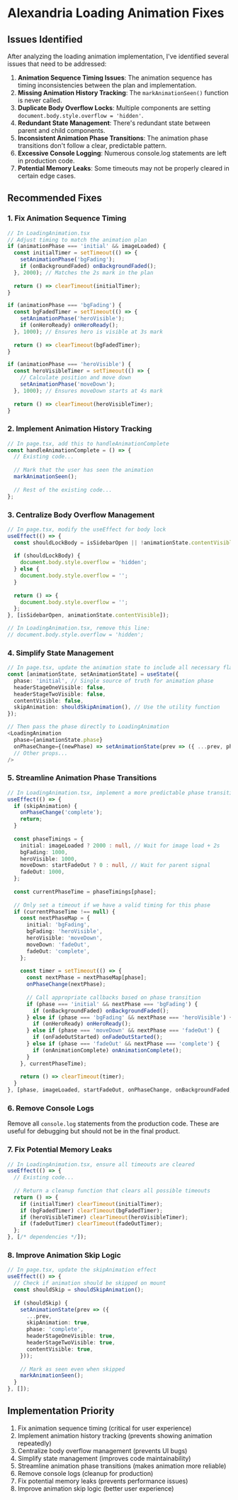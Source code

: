 # Alexandria Loading Animation Fixes

## Issues Identified

After analyzing the loading animation implementation, I've identified several issues that need to be addressed:

1. **Animation Sequence Timing Issues**: The animation sequence has timing inconsistencies between the plan and implementation.
2. **Missing Animation History Tracking**: The `markAnimationSeen()` function is never called.
3. **Duplicate Body Overflow Locks**: Multiple components are setting `document.body.style.overflow = 'hidden'`.
4. **Redundant State Management**: There's redundant state between parent and child components.
5. **Inconsistent Animation Phase Transitions**: The animation phase transitions don't follow a clear, predictable pattern.
6. **Excessive Console Logging**: Numerous console.log statements are left in production code.
7. **Potential Memory Leaks**: Some timeouts may not be properly cleared in certain edge cases.

## Recommended Fixes

### 1. Fix Animation Sequence Timing

```typescript
// In LoadingAnimation.tsx
// Adjust timing to match the animation plan
if (animationPhase === 'initial' && imageLoaded) {
  const initialTimer = setTimeout(() => {
    setAnimationPhase('bgFading');
    if (onBackgroundFaded) onBackgroundFaded();
  }, 2000); // Matches the 2s mark in the plan
  
  return () => clearTimeout(initialTimer);
}

if (animationPhase === 'bgFading') {
  const bgFadedTimer = setTimeout(() => {
    setAnimationPhase('heroVisible');
    if (onHeroReady) onHeroReady();
  }, 1000); // Ensures hero is visible at 3s mark
  
  return () => clearTimeout(bgFadedTimer);
}

if (animationPhase === 'heroVisible') {
  const heroVisibleTimer = setTimeout(() => {
    // Calculate position and move down
    setAnimationPhase('moveDown');
  }, 1000); // Ensures moveDown starts at 4s mark
  
  return () => clearTimeout(heroVisibleTimer);
}
```

### 2. Implement Animation History Tracking

```typescript
// In page.tsx, add this to handleAnimationComplete
const handleAnimationComplete = () => {
  // Existing code...
  
  // Mark that the user has seen the animation
  markAnimationSeen();
  
  // Rest of the existing code...
};
```

### 3. Centralize Body Overflow Management

```typescript
// In page.tsx, modify the useEffect for body lock
useEffect(() => {
  const shouldLockBody = isSidebarOpen || !animationState.contentVisible;
  
  if (shouldLockBody) {
    document.body.style.overflow = 'hidden';
  } else {
    document.body.style.overflow = '';
  }
  
  return () => {
    document.body.style.overflow = '';
  };
}, [isSidebarOpen, animationState.contentVisible]);

// In LoadingAnimation.tsx, remove this line:
// document.body.style.overflow = 'hidden';
```

### 4. Simplify State Management

```typescript
// In page.tsx, update the animation state to include all necessary flags
const [animationState, setAnimationState] = useState({
  phase: 'initial', // Single source of truth for animation phase
  headerStageOneVisible: false,
  headerStageTwoVisible: false,
  contentVisible: false,
  skipAnimation: shouldSkipAnimation(), // Use the utility function
});

// Then pass the phase directly to LoadingAnimation
<LoadingAnimation 
  phase={animationState.phase}
  onPhaseChange={(newPhase) => setAnimationState(prev => ({ ...prev, phase: newPhase }))}
  // Other props...
/>
```

### 5. Streamline Animation Phase Transitions

```typescript
// In LoadingAnimation.tsx, implement a more predictable phase transition
useEffect(() => {
  if (skipAnimation) {
    onPhaseChange('complete');
    return;
  }
  
  const phaseTimings = {
    initial: imageLoaded ? 2000 : null, // Wait for image load + 2s
    bgFading: 1000,
    heroVisible: 1000,
    moveDown: startFadeOut ? 0 : null, // Wait for parent signal
    fadeOut: 1000,
  };
  
  const currentPhaseTime = phaseTimings[phase];
  
  // Only set a timeout if we have a valid timing for this phase
  if (currentPhaseTime !== null) {
    const nextPhaseMap = {
      initial: 'bgFading',
      bgFading: 'heroVisible',
      heroVisible: 'moveDown',
      moveDown: 'fadeOut',
      fadeOut: 'complete',
    };
    
    const timer = setTimeout(() => {
      const nextPhase = nextPhaseMap[phase];
      onPhaseChange(nextPhase);
      
      // Call appropriate callbacks based on phase transition
      if (phase === 'initial' && nextPhase === 'bgFading') {
        if (onBackgroundFaded) onBackgroundFaded();
      } else if (phase === 'bgFading' && nextPhase === 'heroVisible') {
        if (onHeroReady) onHeroReady();
      } else if (phase === 'moveDown' && nextPhase === 'fadeOut') {
        if (onFadeOutStarted) onFadeOutStarted();
      } else if (phase === 'fadeOut' && nextPhase === 'complete') {
        if (onAnimationComplete) onAnimationComplete();
      }
    }, currentPhaseTime);
    
    return () => clearTimeout(timer);
  }
}, [phase, imageLoaded, startFadeOut, onPhaseChange, onBackgroundFaded, onHeroReady, onFadeOutStarted, onAnimationComplete, skipAnimation]);
```

### 6. Remove Console Logs

Remove all `console.log` statements from the production code. These are useful for debugging but should not be in the final product.

### 7. Fix Potential Memory Leaks

```typescript
// In LoadingAnimation.tsx, ensure all timeouts are cleared
useEffect(() => {
  // Existing code...
  
  // Return a cleanup function that clears all possible timeouts
  return () => {
    if (initialTimer) clearTimeout(initialTimer);
    if (bgFadedTimer) clearTimeout(bgFadedTimer);
    if (heroVisibleTimer) clearTimeout(heroVisibleTimer);
    if (fadeOutTimer) clearTimeout(fadeOutTimer);
  };
}, [/* dependencies */]);
```

### 8. Improve Animation Skip Logic

```typescript
// In page.tsx, update the skipAnimation effect
useEffect(() => {
  // Check if animation should be skipped on mount
  const shouldSkip = shouldSkipAnimation();
  
  if (shouldSkip) {
    setAnimationState(prev => ({
      ...prev,
      skipAnimation: true,
      phase: 'complete',
      headerStageOneVisible: true,
      headerStageTwoVisible: true,
      contentVisible: true,
    }));
    
    // Mark as seen even when skipped
    markAnimationSeen();
  }
}, []);
```

## Implementation Priority

1. Fix animation sequence timing (critical for user experience)
2. Implement animation history tracking (prevents showing animation repeatedly)
3. Centralize body overflow management (prevents UI bugs)
4. Simplify state management (improves code maintainability)
5. Streamline animation phase transitions (makes animation more reliable)
6. Remove console logs (cleanup for production)
7. Fix potential memory leaks (prevents performance issues)
8. Improve animation skip logic (better user experience)
